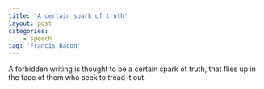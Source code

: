 ```yaml
---
title: 'A certain spark of truth'
layout: post
categories:
    - speech
tag: 'Francis Bacon'
---
```


A forbidden writing is thought to be a certain spark of truth, that flies up in the face of them who seek to tread it out.
